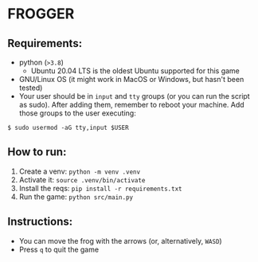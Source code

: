 # FROGGER

## Requirements:

- python (`>3.8`)
  - Ubuntu 20.04 LTS is the oldest Ubuntu supported for this game
- GNU/Linux OS (it might work in MacOS or Windows, but hasn't been tested)
- Your user should be in `input` and `tty` groups (or you can run the script as sudo). After adding them, remember to reboot your machine. Add those groups to the user executing:

```console
$ sudo usermod -aG tty,input $USER
```

## How to run:

1. Create a venv: `python -m venv .venv`
2. Activate it: `source .venv/bin/activate`
3. Install the reqs: `pip install -r requirements.txt`
4. Run the game: `python src/main.py`

## Instructions:

- You can move the frog with the arrows (or, alternatively, `WASD`)
- Press `q` to quit the game
